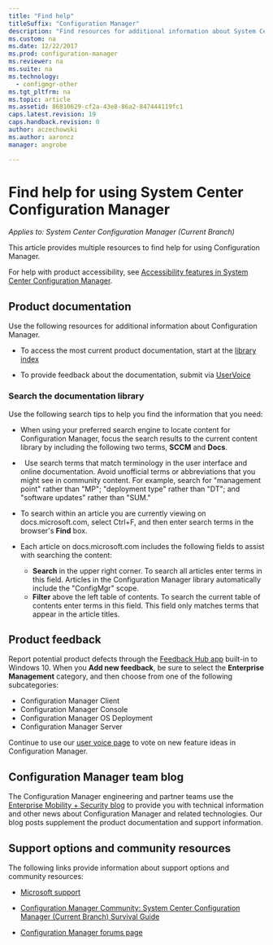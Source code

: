 ```yaml
---
title: "Find help"
titleSuffix: "Configuration Manager"
description: "Find resources for additional information about System Center Configuration Manager."
ms.custom: na
ms.date: 12/22/2017
ms.prod: configuration-manager
ms.reviewer: na
ms.suite: na
ms.technology:
  - configmgr-other
ms.tgt_pltfrm: na
ms.topic: article
ms.assetid: 86810629-cf2a-43e8-86a2-847444119fc1
caps.latest.revision: 19
caps.handback.revision: 0
author: aczechowski
ms.author: aaroncz
manager: angrobe

---
```

# Find help for using System Center Configuration Manager

*Applies to: System Center Configuration Manager (Current Branch)*

This article provides multiple resources to find help for using Configuration Manager.  

For help with product accessibility, see
  [Accessibility features in System Center Configuration Manager](../../core/understand/accessibility-features.md).


##  <a name="bkmk_Info"></a> Product documentation  
 Use the following resources for additional information about Configuration Manager.  

-   To access the most current product documentation, start at the [library index](https://docs.microsoft.com/sccm/)

-   To provide feedback about the documentation, submit via [UserVoice](https://configurationmanager.uservoice.com/forums/300492-ideas/category/112371-documentation)  


###  <a name="BKMK_SearchTips"></a> Search the documentation library  
 Use the following search tips to help you find the information that you need:  

-   When using your preferred search engine to locate content for Configuration Manager, focus the search results to the current content library by including the following two terms, **SCCM** and **Docs**.

-   Use search terms that match terminology in the user interface and online documentation. Avoid unofficial terms or abbreviations that you might see in community content. For example, search for "management point" rather than "MP"; "deployment type" rather than "DT"; and "software updates" rather than "SUM."  

-   To search within an article you are currently viewing on docs.microsoft.com, select Ctrl+F, and then enter search terms in the browser's **Find** box. 

-   Each article on docs.microsoft.com includes the following fields to assist with searching the content:
    - **Search** in the upper right corner. To search all articles enter terms in this field. Articles in the Configuration Manager library  automatically include the "ConfigMgr" scope.
    - **Filter** above the left table of contents. To search the current table of contents enter terms in this field. This field only matches terms that appear in the article titles. 


## Product feedback
Report potential product defects through the [Feedback Hub app](https://support.microsoft.com/help/4021566/windows-10-send-feedback-to-microsoft-with-feedback-hub-app) built-in to Windows 10. When you **Add new feedback**, be sure to select the **Enterprise Management** category, and then choose from one of the following subcategories:
 - Configuration Manager Client
 - Configuration Manager Console
 - Configuration Manager OS Deployment
 - Configuration Manager Server

Continue to use our [user voice page](http://configurationmanager.uservoice.com/) to vote on new feature ideas in Configuration Manager.


##  <a name="BKMK_ProductGroupBlog"></a> Configuration Manager team blog  
 The Configuration Manager engineering and partner teams use the [Enterprise Mobility + Security blog](https://cloudblogs.microsoft.com/enterprisemobility/?product=system-center-configuration-manager) to provide you with technical information and other news about Configuration Manager and related technologies. Our blog posts supplement the product documentation and support information.  


##  <a name="BKMK_SupportOptions"></a> Support options and community resources  
 The following links provide information about support options and community resources:  

-   [Microsoft support](http://go.microsoft.com/fwlink/?LinkId=243064)  

-   [Configuration Manager Community: System Center Configuration Manager (Current Branch) Survival Guide](http://social.technet.microsoft.com/wiki/contents/articles/33035.system-center-configuration-manager-current-branch-survival-guide.aspx )  

-   [Configuration Manager forums page](https://social.technet.microsoft.com/Forums/en-US/home?category=ConfigMgrCB)  
    <!-- NOTE: the above URL requires "en-US" for the category to work -->
